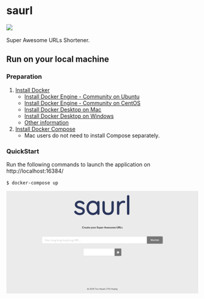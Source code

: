 # saurl
![](https://travis-ci.org/thhuang/saurl.svg?branch=master)

Super Awesome URLs Shortener.

## Run on your local machine
### Preparation
1. [Install Docker](https://docs.docker.com/install/)
    - [Install Docker Engine - Community on Ubuntu](https://docs.docker.com/install/linux/docker-ce/ubuntu/)
    - [Install Docker Engine - Community on CentOS](https://docs.docker.com/install/linux/docker-ce/centos/)
    - [Install Docker Desktop on Mac](https://docs.docker.com/docker-for-mac/install/)
    - [Install Docker Desktop on Windows](https://docs.docker.com/docker-for-windows/install/)
    - [Other information](https://docs.docker.com/install/)
2. [Install Docker Compose](https://docs.docker.com/compose/install/)
    - Mac users do not need to install Compose separately.

### QuickStart
Run the following commands to launch the application on http://localhost:16384/
```
$ docker-compose up
```

![](./misc/demo.png)
